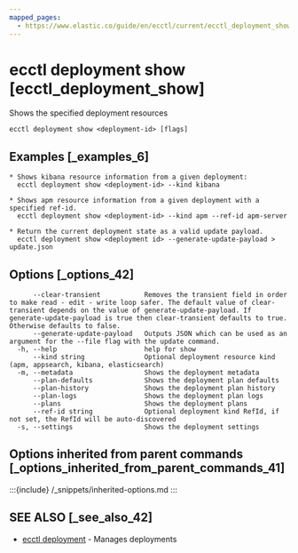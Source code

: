 ```yaml
---
mapped_pages:
  - https://www.elastic.co/guide/en/ecctl/current/ecctl_deployment_show.html
---
```


# ecctl deployment show [ecctl_deployment_show]

Shows the specified deployment resources

```
ecctl deployment show <deployment-id> [flags]
```


## Examples [_examples_6]

```
* Shows kibana resource information from a given deployment:
  ecctl deployment show <deployment-id> --kind kibana

* Shows apm resource information from a given deployment with a specified ref-id.
  ecctl deployment show <deployment-id> --kind apm --ref-id apm-server

* Return the current deployment state as a valid update payload.
  ecctl deployment show <deployment id> --generate-update-payload > update.json
```


## Options [_options_42]

```
      --clear-transient           Removes the transient field in order to make read - edit - write loop safer. The default value of clear-transient depends on the value of generate-update-payload. If generate-update-payload is true then clear-transient defaults to true. Otherwise defaults to false.
      --generate-update-payload   Outputs JSON which can be used as an argument for the --file flag with the update command.
  -h, --help                      help for show
      --kind string               Optional deployment resource kind (apm, appsearch, kibana, elasticsearch)
  -m, --metadata                  Shows the deployment metadata
      --plan-defaults             Shows the deployment plan defaults
      --plan-history              Shows the deployment plan history
      --plan-logs                 Shows the deployment plan logs
      --plans                     Shows the deployment plans
      --ref-id string             Optional deployment kind RefId, if not set, the RefId will be auto-discovered
  -s, --settings                  Shows the deployment settings
```


## Options inherited from parent commands [_options_inherited_from_parent_commands_41]

:::{include} /_snippets/inherited-options.md
:::


## SEE ALSO [_see_also_42]

* [ecctl deployment](/reference/ecctl_deployment.md)	 - Manages deployments

